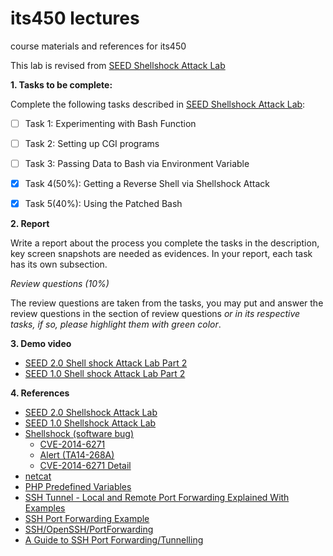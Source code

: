 # its450 lectures

course materials and references for its450

This lab is revised from [SEED Shellshock Attack Lab](https://seedsecuritylabs.org/Labs_20.04/Software/Shellshock/)

**1. Tasks to be complete:**

Complete the following tasks described in [SEED Shellshock Attack Lab](../lab04/refs/Shellshock.pdf):

- [ ] Task 1: Experimenting with Bash Function
- [ ] Task 2: Setting up CGI programs
- [ ] Task 3: Passing Data to Bash via Environment Variable
- [x] Task 4(50%): Getting a Reverse Shell via Shellshock Attack
- [x] Task 5(40%): Using the Patched Bash


**2. Report**

Write a report about the process you complete the tasks in the description, key screen snapshots are needed as evidences. In your report, each task has its own subsection.

*Review questions (10%)*

The review questions are taken from the tasks, you may put and answer the review questions in the section of review questions *or in its respective tasks, if so, please highlight them with green color*.


**3. Demo video**
* [SEED 2.0 Shell shock Attack Lab Part 2](https://youtu.be/uiJffB0nw0U)
* [SEED 1.0 Shell shock Attack Lab Part 2](https://youtu.be/3Ov-DLguK_g)

**4. References**
* [SEED 2.0 Shellshock Attack Lab](https://seedsecuritylabs.org/Labs_20.04/Software/Shellshock/)
* [SEED 1.0 Shellshock Attack Lab](https://seedsecuritylabs.org/Labs_16.04/Software/Shellshock/)
* [Shellshock (software bug)](https://en.wikipedia.org/wiki/Shellshock_(software_bug))
  * [CVE-2014-6271](https://cve.mitre.org/cgi-bin/cvename.cgi?name=cve-2014-6271)
  * [Alert (TA14-268A)](https://us-cert.cisa.gov/ncas/alerts/TA14-268A)
  * [CVE-2014-6271 Detail](https://nvd.nist.gov/vuln/detail/CVE-2014-6271)
* [netcat](https://en.wikipedia.org/wiki/Netcat)
* [PHP Predefined Variables](https://www.php.net/manual/en/reserved.variables.php)
* [SSH Tunnel - Local and Remote Port Forwarding Explained With Examples](https://blog.trackets.com/2014/05/17/ssh-tunnel-local-and-remote-port-forwarding-explained-with-examples.html)
* [SSH Port Forwarding Example](https://www.ssh.com/ssh/tunneling/example)
* [SSH/OpenSSH/PortForwarding](https://help.ubuntu.com/community/SSH/OpenSSH/PortForwarding)
* [A Guide to SSH Port Forwarding/Tunnelling](https://www.booleanworld.com/guide-ssh-port-forwarding-tunnelling/)